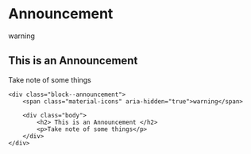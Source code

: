 # Announcement

<div class="block--announcement">
<span class="material-icons" aria-hidden="true">warning</span>

<div class="body">
    <h2> This is an Announcement </h2>
    <p>Take note of some things</p>
</div>
</div>

    <div class="block--announcement">
        <span class="material-icons" aria-hidden="true">warning</span>

        <div class="body">
            <h2> This is an Announcement </h2>
            <p>Take note of some things</p>
        </div>
    </div>